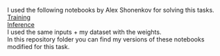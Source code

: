 I used the following notebooks by Alex Shonenkov for solving this tasks.   
[Training](https://www.kaggle.com/shonenkov/inference-efficientdet)  
[Inference](https://www.kaggle.com/shonenkov/training-efficientdet)  
I used the same inputs + my dataset with the weights.  
In this repository folder you can find my versions of these notebooks modified for this task.
